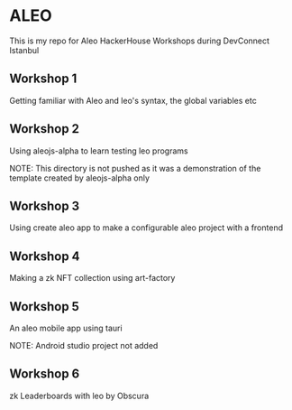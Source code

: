 # ALEO

This is my repo for Aleo HackerHouse Workshops during DevConnect Istanbul


## Workshop 1

Getting familiar with Aleo and leo's syntax, the global variables etc


## Workshop 2

Using aleojs-alpha to learn testing leo programs

NOTE: This directory is not pushed as it was a demonstration of the template created by aleojs-alpha only

## Workshop 3

Using create aleo app to make a configurable aleo project with a frontend

## Workshop 4

Making a zk NFT collection using art-factory

## Workshop 5

An aleo mobile app using tauri

NOTE: Android studio project not added

## Workshop 6

zk Leaderboards with leo by Obscura